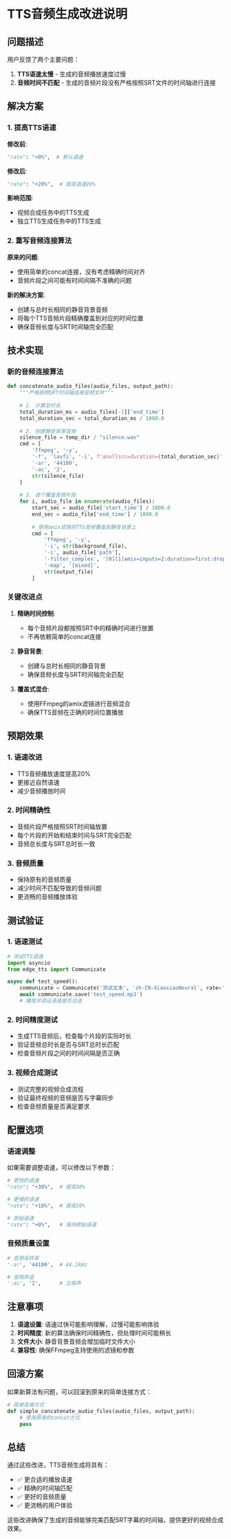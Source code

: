 # TTS音频生成改进说明

## 问题描述

用户反馈了两个主要问题：
1. **TTS语速太慢** - 生成的音频播放速度过慢
2. **音频时间不匹配** - 生成的音频片段没有严格按照SRT文件的时间轴进行连接

## 解决方案

### 1. 提高TTS语速

**修改前**:
```python
"rate": "+0%",  # 默认语速
```

**修改后**:
```python
"rate": "+20%",  # 提高语速20%
```

**影响范围**:
- 视频合成任务中的TTS生成
- 独立TTS生成任务中的TTS生成

### 2. 重写音频连接算法

**原来的问题**:
- 使用简单的concat连接，没有考虑精确时间对齐
- 音频片段之间可能有时间间隔不准确的问题

**新的解决方案**:
- 创建与总时长相同的静音背景音频
- 将每个TTS音频片段精确覆盖到对应的时间位置
- 确保音频长度与SRT时间轴完全匹配

## 技术实现

### 新的音频连接算法

```python
def concatenate_audio_files(audio_files, output_path):
    """严格按照SRT时间轴连接音频文件"""
    
    # 1. 计算总时长
    total_duration_ms = audio_files[-1]['end_time']
    total_duration_sec = total_duration_ms / 1000.0
    
    # 2. 创建静音背景音频
    silence_file = temp_dir / "silence.wav"
    cmd = [
        'ffmpeg', '-y',
        '-f', 'lavfi', '-i', f'anullsrc=duration={total_duration_sec}',
        '-ar', '44100',
        '-ac', '2',
        str(silence_file)
    ]
    
    # 3. 逐个覆盖音频片段
    for i, audio_file in enumerate(audio_files):
        start_sec = audio_file['start_time'] / 1000.0
        end_sec = audio_file['end_time'] / 1000.0
        
        # 使用amix滤镜将TTS音频覆盖到静音背景上
        cmd = [
            'ffmpeg', '-y',
            '-i', str(background_file),
            '-i', audio_file['path'],
            '-filter_complex', '[0][1]amix=inputs=2:duration=first:dropout_transition=0[mixed]',
            '-map', '[mixed]',
            str(output_file)
        ]
```

### 关键改进点

1. **精确时间控制**:
   - 每个音频片段都按照SRT中的精确时间进行放置
   - 不再依赖简单的concat连接

2. **静音背景**:
   - 创建与总时长相同的静音背景
   - 确保音频长度与SRT时间轴完全匹配

3. **覆盖式混合**:
   - 使用FFmpeg的amix滤镜进行音频混合
   - 确保TTS音频在正确的时间位置播放

## 预期效果

### 1. 语速改进
- TTS音频播放速度提高20%
- 更接近自然语速
- 减少音频播放时间

### 2. 时间精确性
- 音频片段严格按照SRT时间轴放置
- 每个片段的开始和结束时间与SRT完全匹配
- 音频总长度与SRT总时长一致

### 3. 音频质量
- 保持原有的音频质量
- 减少时间不匹配导致的音频问题
- 更流畅的音频播放体验

## 测试验证

### 1. 语速测试
```python
# 测试TTS语速
import asyncio
from edge_tts import Communicate

async def test_speed():
    communicate = Communicate('测试文本', 'zh-CN-XiaoxiaoNeural', rate='+20%')
    await communicate.save('test_speed.mp3')
    # 播放并验证语速是否合适
```

### 2. 时间精度测试
- 生成TTS音频后，检查每个片段的实际时长
- 验证音频总时长是否与SRT总时长匹配
- 检查音频片段之间的时间间隔是否正确

### 3. 视频合成测试
- 测试完整的视频合成流程
- 验证最终视频的音频是否与字幕同步
- 检查音频质量是否满足要求

## 配置选项

### 语速调整
如果需要调整语速，可以修改以下参数：

```python
# 更快的语速
"rate": "+30%",  # 提高30%

# 更慢的语速  
"rate": "+10%",  # 提高10%

# 原始语速
"rate": "+0%",   # 保持原始语速
```

### 音频质量设置
```python
# 音频采样率
'-ar', '44100',  # 44.1kHz

# 音频声道
'-ac', '2',      # 立体声
```

## 注意事项

1. **语速设置**: 语速过快可能影响理解，过慢可能影响体验
2. **时间精度**: 新的算法确保时间精确性，但处理时间可能稍长
3. **文件大小**: 静音背景音频会增加临时文件大小
4. **兼容性**: 确保FFmpeg支持使用的滤镜和参数

## 回滚方案

如果新算法有问题，可以回滚到原来的简单连接方式：

```python
# 简单连接方式
def simple_concatenate_audio_files(audio_files, output_path):
    # 使用原来的concat方式
    pass
```

## 总结

通过这些改进，TTS音频生成将具有：
- ✅ 更合适的播放语速
- ✅ 精确的时间轴匹配
- ✅ 更好的音频质量
- ✅ 更流畅的用户体验

这些改进确保了生成的音频能够完美匹配SRT字幕的时间轴，提供更好的视频合成效果。
